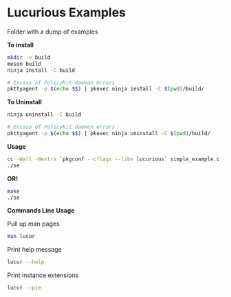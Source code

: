 # Lucurious Examples
Folder with a dump of examples

**To install**
```bash
mkdir -v build
meson build
ninja install -C build

# Encase of PolicyKit daemon errors
pkttyagent -p $(echo $$) | pkexec ninja install -C $(pwd)/build/
```

**To Uninstall**
```bash
ninja uninstall -C build

# Encase of PolicyKit daemon errors
pkttyagent -p $(echo $$) | pkexec ninja uninstall -C $(pwd)/build/
```

**Usage**
```bash
cc -Wall -Wextra `pkgconf --cflags --libs lucurious` simple_example.c -o se
./se
```
**OR!**
```bash
make
./se
```

**Commands Line Usage**

Pull up man pages
```bash
man lucur
```
Print help message
```bash
lucur --help
```
Print instance extensions
```bash
lucur --pie
```

